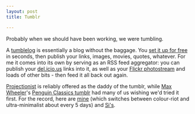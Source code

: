 ```yaml
---
layout: post
title: Tumblr

---
```


Probably when we should have been working, we were tumbling.

A <a href="http://en.wikipedia.org/wiki/Tumblelog" target="_blank">tumblelog</a> is essentially a blog without the baggage. You <a href="http://www.tumblr.com/register" target="_blank">set it up for free</a> in seconds, then publish your links, images, movies, quotes, whatever. For me it comes into its own by serving as an RSS feed aggregator: you can publish your <a href="http://del.icio.us/" target="_blank">del.icio.us</a> links into it, as well as your <a href="http://www.flickr.com/photos/strangerpixel">Flickr photostream</a> and loads of other bits - then feed it all back out again.

<a href="http://project.ioni.st/" target="_blank">Projectionist</a> is reliably offered as the daddy of the tumblr, while <a href="http://makenosound.com/" target="_blank">Max Wheeler</a>'s <a href="http://penguinclassics.tumblr.com/" target="_blank">Penguin Classics tumblr</a> had many of us wishing we'd tried it first. For the record, here are <a href="http://strangerpixel.tumblr.com/">mine</a> (which switches between colour-riot and ultra-minimalist about every 5 days) and <a href="http://www.kikoku.co.uk/" target="_blank">Si's</a>.
